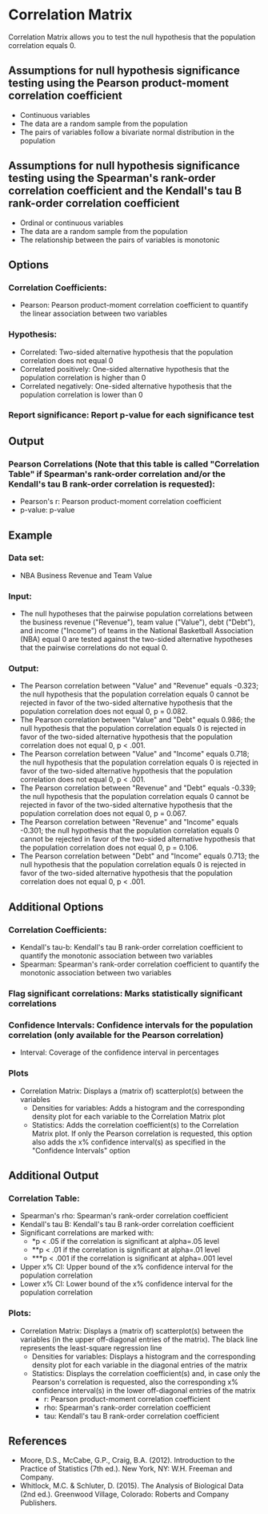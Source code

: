 Correlation Matrix
==========================

Correlation Matrix allows you to test the null hypothesis that the population correlation equals 0.

Assumptions for null hypothesis significance testing using the Pearson product-moment correlation coefficient
-----------
- Continuous variables
- The data are a random sample from the population
- The pairs of variables follow a bivariate normal distribution in the population

Assumptions for null hypothesis significance testing using the Spearman's rank-order correlation coefficient and the Kendall's tau B rank-order correlation coefficient
-----------
- Ordinal or continuous variables
- The data are a random sample from the population
- The relationship between the pairs of variables is monotonic

Options
-------
### Correlation Coefficients: 
- Pearson: Pearson product-moment correlation coefficient to quantify the linear association between two variables

### Hypothesis:
- Correlated: Two-sided alternative hypothesis that the population correlation does not equal 0 
- Correlated positively: One-sided alternative hypothesis that the population correlation is higher than 0
- Correlated negatively: One-sided alternative hypothesis that the population correlation is lower than 0

### Report significance: Report p-value for each significance test
 
Output
-------
### Pearson Correlations (Note that this table is called "Correlation Table" if Spearman's rank-order correlation and/or the Kendall's tau B rank-order correlation is requested):
- Pearson's r: Pearson product-moment correlation coefficient
- p-value: p-value

Example
-------

### Data set: 
- NBA Business Revenue and Team Value

### Input: 
- The null hypotheses that the pairwise population correlations between the business revenue ("Revenue"), team value ("Value"), debt ("Debt"), and income ("Income") of teams in the National Basketball Association (NBA) equal 0 are tested
  against the two-sided alternative hypotheses that the pairwise correlations do not equal 0.

### Output: 
- The Pearson correlation between "Value" and "Revenue" equals -0.323; the null hypothesis that the population correlation equals 0 cannot be rejected in favor of the two-sided alternative
  hypothesis that the population correlation does not equal 0, p = 0.082.
- The Pearson correlation between "Value" and "Debt" equals 0.986; the null hypothesis that the population correlation equals 0 is rejected in favor of the two-sided alternative
  hypothesis that the population correlation does not equal 0, p < .001.
- The Pearson correlation between "Value" and "Income" equals 0.718; the null hypothesis that the population correlation equals 0 is rejected in favor of the two-sided alternative
  hypothesis that the population correlation does not equal 0, p < .001.
- The Pearson correlation between "Revenue" and "Debt" equals -0.339; the null hypothesis that the population correlation equals 0 cannot be rejected in favor of the two-sided alternative
  hypothesis that the population correlation does not equal 0, p = 0.067.
- The Pearson correlation between "Revenue" and "Income" equals -0.301; the null hypothesis that the population correlation equals 0 cannot be rejected in favor of the two-sided alternative
  hypothesis that the population correlation does not equal 0, p = 0.106. 
- The Pearson correlation between "Debt" and "Income" equals 0.713; the null hypothesis that the population correlation equals 0 is rejected in favor of the two-sided alternative
  hypothesis that the population correlation does not equal 0, p < .001.

  
Additional Options
-------
### Correlation Coefficients: 
- Kendall's tau-b: Kendall's tau B rank-order correlation coefficient to quantify the monotonic association between two variables
- Spearman: Spearman's rank-order correlation coefficient to quantify the monotonic association between two variables

### Flag significant correlations: Marks statistically significant correlations

### Confidence Intervals: Confidence intervals for the population correlation (only available for the Pearson correlation)
  - Interval: Coverage of the confidence interval in percentages
  
### Plots
  - Correlation Matrix: Displays a (matrix of) scatterplot(s) between the variables
    - Densities for variables: Adds a histogram and the corresponding density plot for each variable to the Correlation Matrix plot
    - Statistics: Adds the correlation coefficient(s) to the Correlation Matrix plot. If only the Pearson correlation is requested, this option also adds the x%
      confidence interval(s) as specified in the "Confidence Intervals" option
    
Additional Output
-------
### Correlation Table:
- Spearman's rho: Spearman's rank-order correlation coefficient
- Kendall's tau B: Kendall's tau B rank-order correlation coefficient
- Significant correlations are marked with:
  - *p < .05 if the correlation is significant at alpha=.05 level
  - **p < .01 if the correlation is significant at alpha=.01 level
  - ***p < .001 if the correlation is significant at alpha=.001 level
- Upper x% CI: Upper bound of the x% confidence interval for the population correlation
- Lower x% CI: Lower bound of the x% confidence interval for the population correlation


### Plots:
- Correlation Matrix: Displays a (matrix of) scatterplot(s) between the variables (in the upper off-diagonal entries of the matrix). The black line represents the least-square regression line
    - Densities for variables: Displays a histogram and the corresponding density plot for each variable in the diagonal entries of the matrix
    - Statistics: Displays the correlation coefficient(s) and, in case only the Pearson's correlation is requested, also the corresponding x% confidence interval(s) in the lower off-diagonal entries of the
    matrix
      - r: Pearson product-moment correlation coefficient
      - rho: Spearman's rank-order correlation coefficient
      - tau: Kendall's tau B rank-order correlation coefficient
      
References
-------
 - Moore, D.S., McCabe, G.P., Craig, B.A. (2012). Introduction to the Practice of Statistics (7th ed.). New York, NY: W.H. Freeman and Company.
 - Whitlock, M.C. & Schluter, D. (2015). The Analysis of Biological Data (2nd ed.). Greenwood Village, Colorado: Roberts and Company Publishers.
